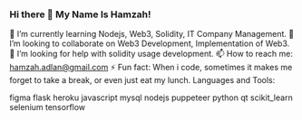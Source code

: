 ### Hi there 👋 My Name Is Hamzah!
🌱 I’m currently learning Nodejs, Web3, Solidity, IT Company Management.
👯 I’m looking to collaborate on Web3 Development, Implementation of Web3.
🤔 I’m looking for help with solidity usage development.
📫 How to reach me: hamzah.adlan@gmail.com
⚡ Fun fact: When i code, sometimes it makes me forget to take a break, or even just eat my lunch.
Languages and Tools:

figma flask heroku javascript mysql nodejs puppeteer python qt scikit_learn selenium tensorflow 
